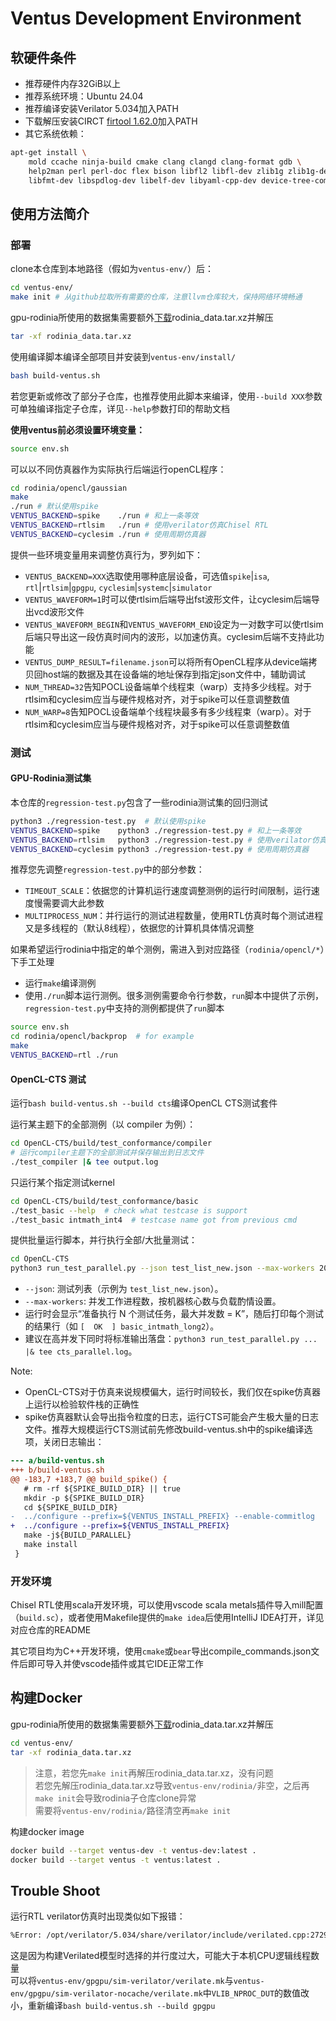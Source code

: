 # Ventus Development Environment

## 软硬件条件

* 推荐硬件内存32GiB以上
* 推荐系统环境：Ubuntu 24.04
* 推荐编译安装Verilator 5.034加入PATH
* 下载解压安装CIRCT [firtool 1.62.0](https://github.com/llvm/circt/releases/download/firtool-1.62.0/firrtl-bin-linux-x64.tar.gz)加入PATH
* 其它系统依赖：
```bash
apt-get install \
    mold ccache ninja-build cmake clang clangd clang-format gdb \
    help2man perl perl-doc flex bison libfl2 libfl-dev zlib1g zlib1g-dev libgoogle-perftools-dev numactl \
    libfmt-dev libspdlog-dev libelf-dev libyaml-cpp-dev device-tree-compiler bsdmainutils ruby default-jdk
```

## 使用方法简介

### 部署

clone本仓库到本地路径（假如为`ventus-env/`）后：
```bash
cd ventus-env/
make init # 从github拉取所有需要的仓库，注意llvm仓库较大，保持网络环境畅通
```

gpu-rodinia所使用的数据集需要额外[下载](https://cloud.tsinghua.edu.cn/d/ad60a4502fbb43daa45e/)rodinia_data.tar.xz并解压
```bash
tar -xf rodinia_data.tar.xz
```

使用编译脚本编译全部项目并安装到`ventus-env/install/`   
```bash
bash build-ventus.sh
```
若您更新或修改了部分子仓库，也推荐使用此脚本来编译，使用`--build XXX`参数可单独编译指定子仓库，详见`--help`参数打印的帮助文档

**使用ventus前必须设置环境变量：**
```bash
source env.sh
```

可以以不同仿真器作为实际执行后端运行openCL程序：
```bash
cd rodinia/opencl/gaussian
make
./run # 默认使用spike
VENTUS_BACKEND=spike    ./run # 和上一条等效
VENTUS_BACKEND=rtlsim   ./run # 使用verilator仿真Chisel RTL
VENTUS_BACKEND=cyclesim ./run # 使用周期仿真器
```

提供一些环境变量用来调整仿真行为，罗列如下：
* `VENTUS_BACKEND=XXX`选取使用哪种底层设备，可选值`spike`|`isa`, `rtl`|`rtlsim`|`gpgpu`, `cyclesim`|`systemc`|`simulator`
* `VENTUS_WAVEFORM=1`时可以使rtlsim后端导出fst波形文件，让cyclesim后端导出vcd波形文件
* `VENTUS_WAVEFORM_BEGIN`和`VENTUS_WAVEFORM_END`设定为一对数字可以使rtlsim后端只导出这一段仿真时间内的波形，以加速仿真。cyclesim后端不支持此功能
* `VENTUS_DUMP_RESULT=filename.json`可以将所有OpenCL程序从device端拷贝回host端的数据及其在设备端的地址保存到指定json文件中，辅助调试
* `NUM_THREAD=32`告知POCL设备端单个线程束（warp）支持多少线程。对于rtlsim和cyclesim应当与硬件规格对齐，对于spike可以任意调整数值
* `NUM_WARP=8`告知POCL设备端单个线程块最多有多少线程束（warp）。对于rtlsim和cyclesim应当与硬件规格对齐，对于spike可以任意调整数值

### 测试

#### GPU-Rodinia测试集

本仓库的`regression-test.py`包含了一些rodinia测试集的回归测试
```bash
python3 ./regression-test.py  # 默认使用spike
VENTUS_BACKEND=spike    python3 ./regression-test.py # 和上一条等效
VENTUS_BACKEND=rtlsim   python3 ./regression-test.py # 使用verilator仿真Chisel RTL
VENTUS_BACKEND=cyclesim python3 ./regression-test.py # 使用周期仿真器
```

推荐您先调整`regression-test.py`中的部分参数：
* `TIMEOUT_SCALE`：依据您的计算机运行速度调整测例的运行时间限制，运行速度慢需要调大此参数
* `MULTIPROCESS_NUM`：并行运行的测试进程数量，使用RTL仿真时每个测试进程又是多线程的（默认8线程），依据您的计算机具体情况调整

如果希望运行rodinia中指定的单个测例，需进入到对应路径（`rodinia/opencl/*`）下手工处理  
* 运行`make`编译测例
* 使用`./run`脚本运行测例。很多测例需要命令行参数，`run`脚本中提供了示例，`regression-test.py`中支持的测例都提供了`run`脚本
```bash
source env.sh
cd rodinia/opencl/backprop  # for example
make
VENTUS_BACKEND=rtl ./run
```

#### OpenCL-CTS 测试
运行`bash build-ventus.sh --build cts`编译OpenCL CTS测试套件

运行某主题下的全部测例（以 compiler 为例）：
```bash
cd OpenCL-CTS/build/test_conformance/compiler
# 运行compiler主题下的全部测试并保存输出到日志文件
./test_compiler |& tee output.log
```

只运行某个指定测试kernel
```bash
cd OpenCL-CTS/build/test_conformance/basic
./test_basic --help  # check what testcase is support
./test_basic intmath_int4  # testcase name got from previous cmd
```

提供批量运行脚本，并行执行全部/大批量测试：
```bash
cd OpenCL-CTS
python3 run_test_parallel.py --json test_list_new.json --max-workers 20
```
- `--json`: 测试列表（示例为 `test_list_new.json`）。
- `--max-workers`: 并发工作进程数，按机器核心数与负载酌情设置。
- 运行时会显示“准备执行 N 个测试任务，最大并发数 = K”，随后打印每个测试的结果行（如 `[  OK  ] basic_intmath_long2`）。
- 建议在高并发下同时将标准输出落盘：`python3 run_test_parallel.py ... |& tee cts_parallel.log`。

Note:   
* OpenCL-CTS对于仿真来说规模偏大，运行时间较长，我们仅在spike仿真器上运行以检验软件栈的正确性
* spike仿真器默认会导出指令粒度的日志，运行CTS可能会产生极大量的日志文件。推荐大规模运行CTS测试前先修改build-ventus.sh中的spike编译选项，关闭日志输出：
```diff
--- a/build-ventus.sh
+++ b/build-ventus.sh
@@ -183,7 +183,7 @@ build_spike() {
   # rm -rf ${SPIKE_BUILD_DIR} || true
   mkdir -p ${SPIKE_BUILD_DIR}
   cd ${SPIKE_BUILD_DIR}
-  ../configure --prefix=${VENTUS_INSTALL_PREFIX} --enable-commitlog
+  ../configure --prefix=${VENTUS_INSTALL_PREFIX}
   make -j${BUILD_PARALLEL}
   make install
 }
```

### 开发环境

Chisel RTL使用scala开发环境，可以使用vscode scala metals插件导入mill配置（`build.sc`），或者使用Makefile提供的`make idea`后使用IntelliJ IDEA打开，详见对应仓库的README

其它项目均为C++开发环境，使用`cmake`或`bear`导出compile_commands.json文件后即可导入并使vscode插件或其它IDE正常工作

## 构建Docker

gpu-rodinia所使用的数据集需要额外[下载](https://cloud.tsinghua.edu.cn/d/ad60a4502fbb43daa45e/)rodinia_data.tar.xz并解压
```bash
cd ventus-env/
tar -xf rodinia_data.tar.xz
```

> 注意，若您先`make init`再解压rodinia_data.tar.xz，没有问题   
> 若您先解压rodinia_data.tar.xz导致`ventus-env/rodinia/`非空，之后再`make init`会导致rodinia子仓库clone异常   
> 需要将`ventus-env/rodinia/`路径清空再`make init`

构建docker image
```bash
docker build --target ventus-dev -t ventus-dev:latest .
docker build --target ventus -t ventus:latest .
```

## Trouble Shoot

运行RTL verilator仿真时出现类似如下报错：
```txt
%Error: /opt/verilator/5.034/share/verilator/include/verilated.cpp:2729: VerilatedContext has 8 threads but model 'Vdut' (instantiated as 'TOP') was Verilated with --threads 11.
```
这是因为构建Verilated模型时选择的并行度过大，可能大于本机CPU逻辑线程数量   
可以将`ventus-env/gpgpu/sim-verilator/verilate.mk`与`ventus-env/gpgpu/sim-verilator-nocache/verilate.mk`中`VLIB_NPROC_DUT`的数值改小，重新编译`bash build-ventus.sh --build gpgpu`
